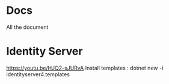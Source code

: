 # Docs
All the document

# Identity Server

https://youtu.be/HJQ2-sJURvA
Install templates : dotnet new -i identityserver4.templates

